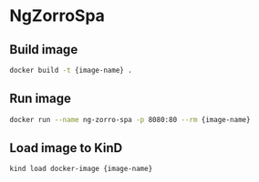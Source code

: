 # NgZorroSpa

## Build image

```bash
docker build -t {image-name} .
```

## Run image

```bash
docker run --name ng-zorro-spa -p 8080:80 --rm {image-name}
```

## Load image to KinD

```bash
kind load docker-image {image-name}
```
